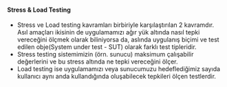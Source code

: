 #### Stress & Load Testing
* Stress ve Load testing kavramları birbiriyle karşılaştırılan 2 kavramdır. Asıl amaçları ikisinin de uygulamamızı ağır yük altında nasıl 
tepki vereceğini ölçmek olarak biliniyorsa da, aslında uygulanış biçimi ve test edilen obje(System under test - SUT) olarak farklı test 
tipleridir.
* Stress testing sistemimizin (örn. sunucu) maksimum çalışabilir değerlerini ve bu stress altında ne tepki vereceğini ölçer.
* Load testing ise uygulamamızı veya sunucumuzu hedeflediğimiz sayıda kullanıcı aynı anda kullandığında oluşabilecek tepkileri ölçen 
testlerdir.
